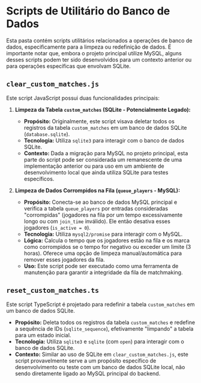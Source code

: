 # Scripts de Utilitário do Banco de Dados

Esta pasta contém scripts utilitários relacionados a operações de banco de dados, especificamente para a limpeza ou redefinição de dados. É importante notar que, embora o projeto principal utilize MySQL, alguns desses scripts podem ter sido desenvolvidos para um contexto anterior ou para operações específicas que envolvam SQLite.

## `clear_custom_matches.js`

Este script JavaScript possui duas funcionalidades principais:

1. **Limpeza da Tabela `custom_matches` (SQLite - Potencialmente Legado):**
    * **Propósito:** Originalmente, este script visava deletar todos os registros da tabela `custom_matches` em um banco de dados SQLite (`database.sqlite`).
    * **Tecnologia:** Utiliza `sqlite3` para interagir com o banco de dados SQLite.
    * **Contexto:** Dada a migração para MySQL no projeto principal, esta parte do script pode ser considerada um remanescente de uma implementação anterior ou para uso em um ambiente de desenvolvimento local que ainda utiliza SQLite para testes específicos.

2. **Limpeza de Dados Corrompidos na Fila (`queue_players` - MySQL):**
    * **Propósito:** Conecta-se ao banco de dados MySQL principal e verifica a tabela `queue_players` por entradas consideradas "corrompidas" (jogadores na fila por um tempo excessivamente longo ou com `join_time` inválido). Ele então desativa esses jogadores (`is_active = 0`).
    * **Tecnologia:** Utiliza `mysql2/promise` para interagir com o MySQL.
    * **Lógica:** Calcula o tempo que os jogadores estão na fila e os marca como corrompidos se o tempo for negativo ou exceder um limite (3 horas). Oferece uma opção de limpeza manual/automática para remover esses jogadores da fila.
    * **Uso:** Este script pode ser executado como uma ferramenta de manutenção para garantir a integridade da fila de matchmaking.

## `reset_custom_matches.ts`

Este script TypeScript é projetado para redefinir a tabela `custom_matches` em um banco de dados SQLite.

* **Propósito:** Deleta todos os registros da tabela `custom_matches` e redefine a sequência de IDs (`sqlite_sequence`), efetivamente "limpando" a tabela para um estado inicial.
* **Tecnologia:** Utiliza `sqlite3` e `sqlite` (com `open`) para interagir com o banco de dados SQLite.
* **Contexto:** Similar ao uso de SQLite em `clear_custom_matches.js`, este script provavelmente serve a um propósito específico de desenvolvimento ou teste com um banco de dados SQLite local, não sendo diretamente ligado ao MySQL principal do backend.
